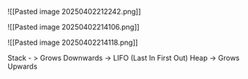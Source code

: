 ![[Pasted image 20250402212242.png]]

![[Pasted image 20250402214106.png]]

![[Pasted image 20250402214118.png]]


Stack - > Grows Downwards -> LIFO (Last In First Out)
Heap -> Grows Upwards
